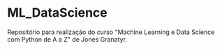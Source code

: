 # ML_DataScience
Repositório para realização do curso "Machine Learning e Data Science com Python de A a Z" de Jones Granatyr.
